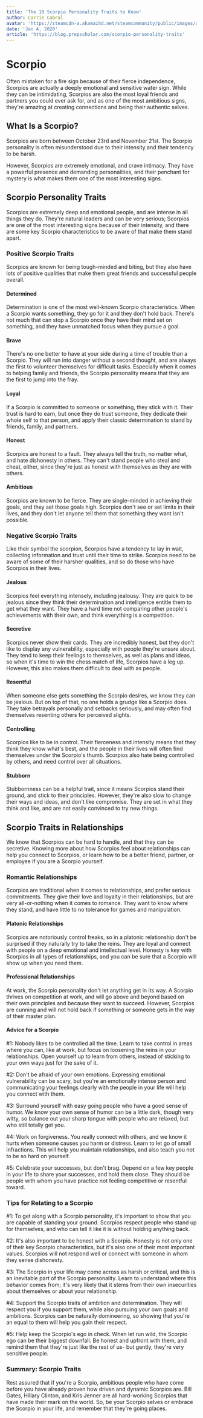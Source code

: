 ```yaml
---
title: 'The 10 Scorpio Personality Traits to Know'
author: Carrie Cabral
avatar: 'https://steamcdn-a.akamaihd.net/steamcommunity/public/images/avatars/91/912bc0f78017cf969be91312e7d9d02933646e06_full.jpg'
date: 'Jan 4, 2020'
article: 'https://blog.prepscholar.com/scorpio-personality-traits'
---
```


# Scorpio

Often mistaken for a fire sign because of their fierce independence, Scorpios are actually a deeply emotional and sensitive water sign. While they can be intimidating, Scorpios are also the most loyal friends and partners you could ever ask for, and as one of the most ambitious signs, they're amazing at creating connections and being their authentic selves.

## What Is a Scorpio?

Scorpios are born between October 23rd and November 21st. The Scorpio personality is often misunderstood due to their intensity and their tendency to be harsh.

However, Scorpios are extremely emotional, and crave intimacy. They have a powerful presence and demanding personalities, and their penchant for mystery is what makes them one of the most interesting signs.

## Scorpio Personality Traits

Scorpios are extremely deep and emotional people, and are intense in all things they do. They're natural leaders and can be very serious; Scorpios are one of the most interesting signs because of their intensity, and there are some key Scorpio characteristics to be aware of that make them stand apart.

### Positive Scorpio Traits

Scorpios are known for being tough-minded and biting, but they also have lots of positive qualities that make them great friends and successful people overall.

#### Determined

Determination is one of the most well-known Scorpio characteristics. When a Scorpio wants something, they go for it and they don't hold back. There's not much that can stop a Scorpio once they have their mind set on something, and they have unmatched focus when they pursue a goal.

#### Brave

There's no one better to have at your side during a time of trouble than a Scorpio. They will run into danger without a second thought, and are always the first to volunteer themselves for difficult tasks. Especially when it comes to helping family and friends, the Scorpio personality means that they are the first to jump into the fray.

#### Loyal

If a Scorpio is committed to someone or something, they stick with it. Their trust is hard to earn, but once they do trust someone, they dedicate their whole self to that person, and apply their classic determination to stand by friends, family, and partners.

#### Honest

Scorpios are honest to a fault. They always tell the truth, no matter what, and hate dishonesty in others. They can't stand people who steal and cheat, either, since they're just as honest with themselves as they are with others.

#### Ambitious

Scorpios are known to be fierce. They are single-minded in achieving their goals, and they set those goals high. Scorpios don't see or set limits in their lives, and they don't let anyone tell them that something they want isn't possible.

### Negative Scorpio Traits

Like their symbol the scorpion, Scorpios have a tendency to lay in wait, collecting information and trust until their time to strike. Scorpios need to be aware of some of their harsher qualities, and so do those who have Scorpios in their lives.

#### Jealous

Scorpios feel everything intensely, including jealousy. They are quick to be jealous since they think their determination and intelligence entitle them to get what they want. They have a hard time not comparing other people's achievements with their own, and think everything is a competition.

#### Secretive

Scorpios never show their cards. They are incredibly honest, but they don't like to display any vulnerability, especially with people they're unsure about. They tend to keep their feelings to themselves, as well as plans and ideas, so when it's time to win the chess match of life, Scorpios have a leg up. However, this also makes them difficult to deal with as people.

#### Resentful

When someone else gets something the Scorpio desires, we know they can be jealous. But on top of that, no one holds a grudge like a Scorpio does. They take betrayals personally and setbacks seriously, and may often find themselves resenting others for perceived slights.

#### Controlling

Scorpios like to be in control. Their fierceness and intensity means that they think they know what's best, and the people in their lives will often find themselves under the Scorpio's thumb. Scorpios also hate being controlled by others, and need control over all situations.

#### Stubborn

Stubbornness can be a helpful trait, since it means Scorpios stand their ground, and stick to their principles. However, they're also slow to change their ways and ideas, and don't like compromise. They are set in what they think and like, and are not easily convinced to try new things.

## Scorpio Traits in Relationships

We know that Scorpios can be hard to handle, and that they can be secretive. Knowing more about how Scorpios feel about relationships can help you connect to Scorpios, or learn how to be a better friend, partner, or employee if you are a Scorpio yourself.

### Romantic Relationships

Scorpios are traditional when it comes to relationships, and prefer serious commitments. They give their love and loyalty in their relationships, but are very all-or-nothing when it comes to romance. They want to know where they stand, and have little to no tolerance for games and manipulation.

#### Platonic Relationships

Scorpios are notoriously control freaks, so in a platonic relationship don't be surprised if they naturally try to take the reins. They are loyal and connect with people on a deep emotional and intellectual level. Honesty is key with Scorpios in all types of relationships, and you can be sure that a Scorpio will show up when you need them.

#### Professional Relationships

At work, the Scorpio personality don't let anything get in its way. A Scorpio thrives on competition at work, and will go above and beyond based on their own principles and because they want to succeed. However, Scorpios are cunning and will not hold back if something or someone gets in the way of their master plan.

#### Advice for a Scorpio

#1: Nobody likes to be controlled all the time. Learn to take control in areas where you can, like at work, but focus on loosening the reins in your relationships. Open yourself up to learn from others, instead of sticking to your own ways just for the sake of it.

#2: Don't be afraid of your own emotions. Expressing emotional vulnerability can be scary, but you're an emotionally intense person and communicating your feelings clearly with the people in your life will help you connect with them.

#3: Surround yourself with easy going people who have a good sense of humor. We know your own sense of humor can be a little dark, though very witty, so balance out your sharp tongue with people who are relaxed, but who still totally get you.

#4: Work on forgiveness. You really connect with others, and we know it hurts when someone causes you harm or distress. Learn to let go of small infractions. This will help you maintain relationships, and also teach you not to be so hard on yourself.

#5: Celebrate your successes, but don't brag. Depend on a few key people in your life to share your successes, and hold them close. They should be people with whom you have practice not feeling competitive or resentful toward.

### Tips for Relating to a Scorpio

#1: To get along with a Scorpio personality, it's important to show that you are capable of standing your ground. Scorpios respect people who stand up for themselves, and who can tell it like it is without holding anything back.

#2: It's also important to be honest with a Scorpio. Honesty is not only one of their key Scorpio characteristics, but it's also one of their most important values. Scorpios will not respond well or connect with someone in whom they sense dishonesty.

#3: The Scorpio in your life may come across as harsh or critical, and this is an inevitable part of the Scorpio personality. Learn to understand where this behavior comes from; it's very likely that it stems from their own insecurities about themselves or about your relationship.

#4: Support the Scorpio traits of ambition and determination. They will respect you if you support them, while also pursuing your own goals and ambitions. Scorpios can be naturally domineering, so showing that you're an equal to them will help you gain their respect.

#5: Help keep the Scorpio's ego in check. When let run wild, the Scorpio ego can be their biggest downfall. Be honest and upfront with them, and remind them that they're just like the rest of us- but gently, they're very sensitive people.

### Summary: Scorpio Traits

Rest assured that if you're a Scorpio, ambitious people who have come before you have already proven how driven and dynamic Scorpios are. Bill Gates, Hillary Clinton, and Kris Jenner are all hard-working Scorpios that have made their mark on the world. So, be your Scorpio selves or embrace the Scorpio in your life, and remember that they're going places.
